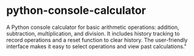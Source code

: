 # python-console-calculator
A Python console calculator for basic arithmetic operations: addition, subtraction, multiplication, and division. It includes history tracking to record operations and a reset function to clear history. The user-friendly interface makes it easy to select operations and view past calculations."
